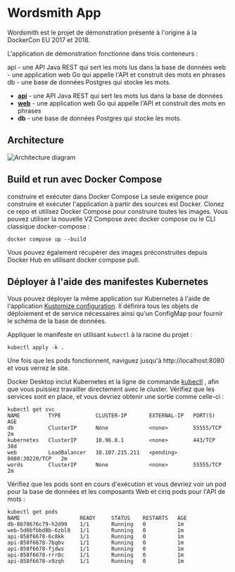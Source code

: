 # Wordsmith App
Wordsmith est le projet de démonstration présenté à l'origine à la DockerCon EU 2017 et 2018.

L'application de démonstration fonctionne dans trois conteneurs :

api - une API Java REST qui sert les mots lus dans la base de données
web - une application web Go qui appelle l'API et construit des mots en phrases
db - une base de données Postgres qui stocke les mots.

- **[api](api/Dockerfile)** - une API Java REST qui sert les mots lus dans la base de données
- **[web](web/Dockerfile)** - une application web Go qui appelle l'API et construit des mots en phrases
- **db** - une base de données Postgres qui stocke les mots.

## Architecture

![Architecture diagram](architecture.excalidraw.png)

## Build et run avec Docker Compose

construire et exécuter dans Docker Compose
La seule exigence pour construire et exécuter l'application à partir des sources est Docker. Clonez ce repo et utilisez Docker Compose pour construire toutes les images. Vous pouvez utiliser la nouvelle V2 Compose avec docker compose ou le CLI classique docker-compose :

```shell
docker compose up --build
```
Vous pouvez également récupérer des images préconstruites depuis Docker Hub en utilisant docker compose pull.


## Déployer à l'aide des manifestes Kubernetes

Vous pouvez déployer la même application sur Kubernetes à l'aide de l'application [Kustomize configuration](./kustomization.yaml). Il définira tous les objets de déploiement et de service nécessaires ainsi qu'un ConfigMap pour fournir le schéma de la base de données.

Appliquer le manifeste en utilisant `kubectl` à la racine du projet :

```shell
kubectl apply -k .
```

Une fois que les pods fonctionnent, naviguez jusqu'à  http://localhost:8080 et vous verrez le site.

Docker Desktop inclut Kubernetes et  la ligne de commande [kubectl](https://kubernetes.io/docs/reference/kubectl/overview/) , afin que vous puissiez travailler directement avec le cluster. Vérifiez que les services sont en place, et vous devriez obtenir une sortie comme celle-ci :
```text
kubectl get svc
NAME         TYPE           CLUSTER-IP       EXTERNAL-IP   PORT(S)          AGE
db           ClusterIP      None             <none>        55555/TCP        2m
kubernetes   ClusterIP      10.96.0.1        <none>        443/TCP          38d
web          LoadBalancer   10.107.215.211   <pending>     8080:30220/TCP   2m
words        ClusterIP      None             <none>        55555/TCP        2m
```
Vérifiez que les pods sont en cours d'exécution et vous devriez voir un pod pour la base de données et les composants Web et cinq pods pour l'API de mots :

```text
kubectl get pods
NAME                   READY     STATUS    RESTARTS   AGE
db-8678676c79-h2d99    1/1       Running   0          1m
web-5d6bfbbd8b-6zbl8   1/1       Running   0          1m
api-858f6678-6c8kk     1/1       Running   0          1m
api-858f6678-7bqbv     1/1       Running   0          1m
api-858f6678-fjdws     1/1       Running   0          1m
api-858f6678-rrr8c     1/1       Running   0          1m
api-858f6678-x9zqh     1/1       Running   0          1m
```
